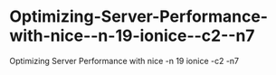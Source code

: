 # Optimizing-Server-Performance-with-nice--n-19-ionice--c2--n7
Optimizing Server Performance with nice -n 19 ionice -c2 -n7
